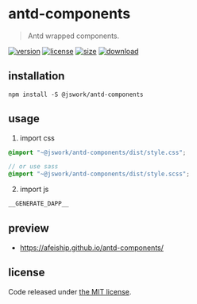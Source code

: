 # antd-components
> Antd wrapped components.

[![version][version-image]][version-url]
[![license][license-image]][license-url]
[![size][size-image]][size-url]
[![download][download-image]][download-url]

## installation
```shell
npm install -S @jswork/antd-components
```

## usage
1. import css
  ```scss
  @import "~@jswork/antd-components/dist/style.css";

  // or use sass
  @import "~@jswork/antd-components/dist/style.scss";
  ```
2. import js
  ```js
__GENERATE_DAPP__
  ```

## preview
- https://afeiship.github.io/antd-components/

## license
Code released under [the MIT license](https://github.com/afeiship/antd-components/blob/master/LICENSE.txt).

[version-image]: https://img.shields.io/npm/v/@jswork/antd-components
[version-url]: https://npmjs.org/package/@jswork/antd-components

[license-image]: https://img.shields.io/npm/l/@jswork/antd-components
[license-url]: https://github.com/afeiship/antd-components/blob/master/LICENSE.txt

[size-image]: https://img.shields.io/bundlephobia/minzip/@jswork/antd-components
[size-url]: https://github.com/afeiship/antd-components/blob/master/dist/antd-components.min.js

[download-image]: https://img.shields.io/npm/dm/@jswork/antd-components
[download-url]: https://www.npmjs.com/package/@jswork/antd-components
